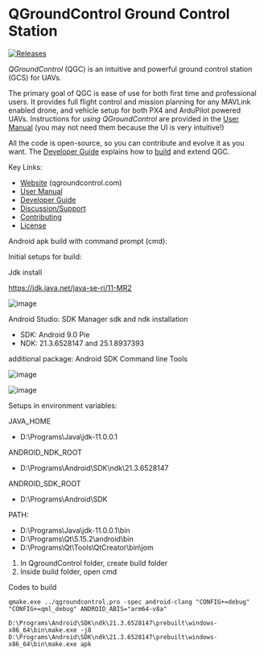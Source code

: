 # QGroundControl Ground Control Station

[![Releases](https://img.shields.io/github/release/mavlink/QGroundControl.svg)](https://github.com/mavlink/QGroundControl/releases)

*QGroundControl* (QGC) is an intuitive and powerful ground control station (GCS) for UAVs.

The primary goal of QGC is ease of use for both first time and professional users.
It provides full flight control and mission planning for any MAVLink enabled drone, and vehicle setup for both PX4 and ArduPilot powered UAVs. Instructions for *using QGroundControl* are provided in the [User Manual](https://docs.qgroundcontrol.com/en/) (you may not need them because the UI is very intuitive!)

All the code is open-source, so you can contribute and evolve it as you want.
The [Developer Guide](https://dev.qgroundcontrol.com/en/) explains how to [build](https://dev.qgroundcontrol.com/en/getting_started/) and extend QGC.


Key Links:
* [Website](http://qgroundcontrol.com) (qgroundcontrol.com)
* [User Manual](https://docs.qgroundcontrol.com/en/)
* [Developer Guide](https://dev.qgroundcontrol.com/en/)
* [Discussion/Support](https://docs.qgroundcontrol.com/en/Support/Support.html)
* [Contributing](https://dev.qgroundcontrol.com/en/contribute/)
* [License](https://github.com/mavlink/qgroundcontrol/blob/master/COPYING.md)

Android apk build with command prompt (cmd):

Initial setups for build:

Jdk install

https://jdk.java.net/java-se-ri/11-MR2

![image](https://github.com/user-attachments/assets/1fc465f9-ab9c-4ff5-a98d-ad0cbc02bd50)


Android Studio: SDK Manager sdk and ndk installation
- SDK: Android 9.0 Pie
- NDK: 21.3.6528147 and 25.1.8937393

additional package: Android SDK Command line Tools

![image](https://github.com/user-attachments/assets/14a41daf-a2a1-451f-bbca-e0a6acd4d560)

![image](https://github.com/user-attachments/assets/ea5dfc27-cca7-4183-bbec-fe7da70c5dd9)

Setups in environment variables:

JAVA_HOME
- D:\Programs\Java\jdk-11.0.0.1

ANDROID_NDK_ROOT
- D:\Programs\Android\SDK\ndk\21.3.6528147

ANDROID_SDK_ROOT
- D:\Programs\Android\SDK

PATH:
- D:\Programs\Java\jdk-11.0.0.1\bin
- D:\Programs\Qt\5.15.2\android\bin
- D:\Programs\Qt\Tools\QtCreator\bin\jom


1. In QgroundControl folder, create build folder
2. Inside build folder, open cmd

Codes to build
   
    qmake.exe ../qgroundcontrol.pro -spec android-clang "CONFIG+=debug" "CONFIG+=qml_debug" ANDROID_ABIS="arm64-v8a"

    D:\Programs\Android\SDK\ndk\21.3.6528147\prebuilt\windows-x86_64\bin\make.exe -j8
    D:\Programs\Android\SDK\ndk\21.3.6528147\prebuilt\windows-x86_64\bin\make.exe apk
